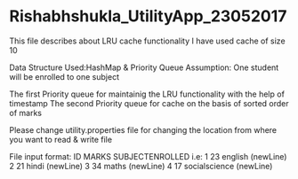 # Rishabhshukla_UtilityApp_23052017

This file describes about LRU cache functionality
I have used cache of size 10

Data Structure Used:HashMap & Priority Queue
Assumption: One student  will be enrolled to one subject

The first Priority queue for maintainig the LRU functionality with the help of timestamp
The second Priority queue for cache on the basis of sorted order of marks

Please change utility.properties file for changing the location from where you want to read & write file 

File input format:
ID MARKS SUBJECTENROLLED
 i.e:
 1 23 english (newLine)
 2 21 hindi (newLine)
 3 34 maths (newLine)
 4 17 socialscience (newLine)
 
